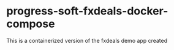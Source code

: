 # progress-soft-fxdeals-docker-compose
This is a containerized version of the fxdeals demo app created
